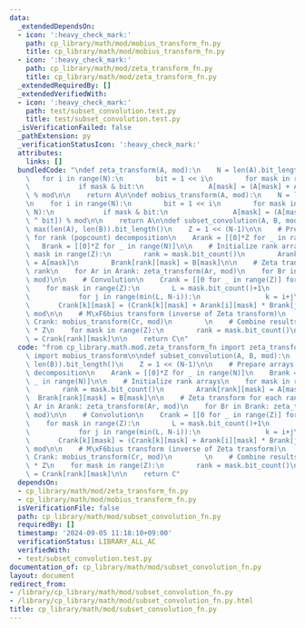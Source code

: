 ```yaml
---
data:
  _extendedDependsOn:
  - icon: ':heavy_check_mark:'
    path: cp_library/math/mod/mobius_transform_fn.py
    title: cp_library/math/mod/mobius_transform_fn.py
  - icon: ':heavy_check_mark:'
    path: cp_library/math/mod/zeta_transform_fn.py
    title: cp_library/math/mod/zeta_transform_fn.py
  _extendedRequiredBy: []
  _extendedVerifiedWith:
  - icon: ':heavy_check_mark:'
    path: test/subset_convolution.test.py
    title: test/subset_convolution.test.py
  _isVerificationFailed: false
  _pathExtension: py
  _verificationStatusIcon: ':heavy_check_mark:'
  attributes:
    links: []
  bundledCode: "\ndef zeta_transform(A, mod):\n    N = len(A).bit_length()-1\n\n \
    \   for i in range(N):\n        bit = 1 << i\n        for mask in range(1 << N):\n\
    \            if mask & bit:\n                A[mask] = (A[mask] + A[mask ^ bit])\
    \ % mod\n\n    return A\n\ndef mobius_transform(A, mod):\n    N = len(A).bit_length()-1\n\
    \n    for i in range(N):\n        bit = 1 << i\n        for mask in range(1 <<\
    \ N):\n            if mask & bit:\n                A[mask] = (A[mask] - A[mask\
    \ ^ bit]) % mod\n\n    return A\n\ndef subset_convolution(A, B, mod):\n    N =\
    \ max(len(A), len(B)).bit_length()\n    Z = 1 << (N-1)\n\n    # Prepare arrays\
    \ for rank (popcount) decomposition\n    Arank = [[0]*Z for _ in range(N)]\n \
    \   Brank = [[0]*Z for _ in range(N)]\n\n    # Initialize rank arrays\n    for\
    \ mask in range(Z):\n        rank = mask.bit_count()\n        Arank[rank][mask]\
    \ = A[mask]\n        Brank[rank][mask] = B[mask]\n\n    # Zeta transform for each\
    \ rank\n    for Ar in Arank: zeta_transform(Ar, mod)\n    for Br in Brank: zeta_transform(Br,\
    \ mod)\n\n    # Convolution\n    Crank = [[0 for _ in range(Z)] for _ in range(N)]\n\
    \    for mask in range(Z):\n        L = mask.bit_count()+1\n        for i in range(L):\n\
    \            for j in range(min(L, N-i)):\n                k = i+j\n         \
    \       Crank[k][mask] = (Crank[k][mask] + Arank[i][mask] * Brank[j][mask]) %\
    \ mod\n\n    # M\xF6bius transform (inverse of Zeta transform)\n    for Cr in\
    \ Crank: mobius_transform(Cr, mod)\n        \n    # Combine results\n    C = [0]\
    \ * Z\n    for mask in range(Z):\n        rank = mask.bit_count()\n        C[mask]\
    \ = Crank[rank][mask]\n\n    return C\n"
  code: "from cp_library.math.mod.zeta_transform_fn import zeta_transform\nfrom cp_library.math.mod.mobius_transform_fn\
    \ import mobius_transform\n\ndef subset_convolution(A, B, mod):\n    N = max(len(A),\
    \ len(B)).bit_length()\n    Z = 1 << (N-1)\n\n    # Prepare arrays for rank (popcount)\
    \ decomposition\n    Arank = [[0]*Z for _ in range(N)]\n    Brank = [[0]*Z for\
    \ _ in range(N)]\n\n    # Initialize rank arrays\n    for mask in range(Z):\n\
    \        rank = mask.bit_count()\n        Arank[rank][mask] = A[mask]\n      \
    \  Brank[rank][mask] = B[mask]\n\n    # Zeta transform for each rank\n    for\
    \ Ar in Arank: zeta_transform(Ar, mod)\n    for Br in Brank: zeta_transform(Br,\
    \ mod)\n\n    # Convolution\n    Crank = [[0 for _ in range(Z)] for _ in range(N)]\n\
    \    for mask in range(Z):\n        L = mask.bit_count()+1\n        for i in range(L):\n\
    \            for j in range(min(L, N-i)):\n                k = i+j\n         \
    \       Crank[k][mask] = (Crank[k][mask] + Arank[i][mask] * Brank[j][mask]) %\
    \ mod\n\n    # M\xF6bius transform (inverse of Zeta transform)\n    for Cr in\
    \ Crank: mobius_transform(Cr, mod)\n        \n    # Combine results\n    C = [0]\
    \ * Z\n    for mask in range(Z):\n        rank = mask.bit_count()\n        C[mask]\
    \ = Crank[rank][mask]\n\n    return C"
  dependsOn:
  - cp_library/math/mod/zeta_transform_fn.py
  - cp_library/math/mod/mobius_transform_fn.py
  isVerificationFile: false
  path: cp_library/math/mod/subset_convolution_fn.py
  requiredBy: []
  timestamp: '2024-09-05 11:18:10+09:00'
  verificationStatus: LIBRARY_ALL_AC
  verifiedWith:
  - test/subset_convolution.test.py
documentation_of: cp_library/math/mod/subset_convolution_fn.py
layout: document
redirect_from:
- /library/cp_library/math/mod/subset_convolution_fn.py
- /library/cp_library/math/mod/subset_convolution_fn.py.html
title: cp_library/math/mod/subset_convolution_fn.py
---
```


